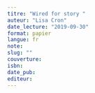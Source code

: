 ```yaml
---
titre: "Wired for story "
auteur: "Lisa Cron"
date_lecture: "2019-09-30"
format: papier
langue: fr
note:
slug: ""
couverture: 
isbn: 
date_pub: 
editeur: 
---
```

